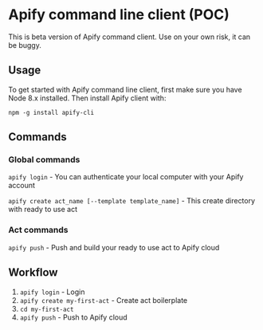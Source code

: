 # Apify command line client (POC)

This is beta version of Apify command client.
Use on your own risk, it can be buggy.

##

## Usage

To get started with Apify command line client, first make sure you have Node 8.x installed.
Then install Apify client with:

`npm -g install apify-cli`

## Commands

### Global commands


`apify login` - You can authenticate your local computer with your Apify account

`apify create act_name [--template template_name]` - This create directory with ready to use act

### Act commands

`apify push` - Push and build your ready to use act to Apify cloud

## Workflow

1. `apify login` - Login
2. `apify create my-first-act` - Create act boilerplate
3. `cd my-first-act`
4. `apify push` - Push to Apify cloud

